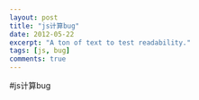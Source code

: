 ```yaml
---
layout: post
title: "js计算bug"
date: 2012-05-22
excerpt: "A ton of text to test readability."
tags: [js, bug]
comments: true
---
```


#js计算bug